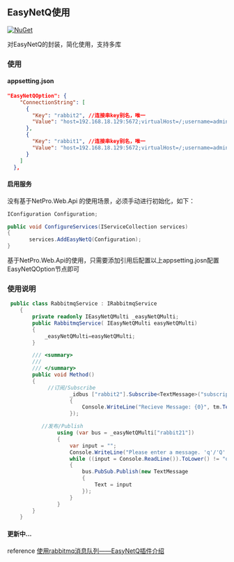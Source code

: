 
## EasyNetQ使用
 [![NuGet](https://img.shields.io/nuget/v/NetPro.EasyNetQ.svg)](https://nuget.org/packages/NetPro.EasyNetQ)

对EasyNetQ的封装，简化使用，支持多库

### 使用

#### appsetting.json 

```json
"EasyNetQOption": {
    "ConnectionString": [
      {
        "Key": "rabbit2", //连接串key别名，唯一
        "Value": "host=192.168.18.129:5672;virtualHost=/;username=admin;password=123456;timeout=60" //别名key对应的连接串
      },
      {
        "Key": "rabbit1", //连接串key别名，唯一
        "Value": "host=192.168.18.129:5672;virtualHost=/;username=admin;password=123456;timeout=60" //别名key对应的连接串
      }
    ]
  },

```
#### 启用服务
没有基于NetPro.Web.Api 的使用场景，必须手动进行初始化，如下：
```csharp
IConfiguration Configuration;

public void ConfigureServices(IServiceCollection services)
{    
       services.AddEasyNetQ(Configuration);
}
```

基于NetPro.Web.Api的使用，只需要添加引用后配置以上appsetting.josn配置EasyNetQOption节点即可

### 使用说明

```csharp
 public class RabbitmqService : IRabbitmqService
    {
        private readonly IEasyNetQMulti _easyNetQMulti;
        public RabbitmqService( IEasyNetQMulti easyNetQMulti)
        {
            _easyNetQMulti=easyNetQMulti;
        }

        /// <summary>
        /// 
        /// </summary>
        public void Method()
        {
             //订阅/Subscribe
                    _idbus ["rabbit2"].Subscribe<TextMessage>("subscriptionId", tm =>
                    {
                        Console.WriteLine("Recieve Message: {0}", tm.Text);
                    });

           //发布/Publish
                using (var bus = _easyNetQMulti["rabbit21"])
                {
                    var input = "";
                    Console.WriteLine("Please enter a message. 'q'/'Q' to quit.");
                    while ((input = Console.ReadLine()).ToLower() != "q")
                    {
                        bus.PubSub.Publish(new TextMessage
                        {
                            Text = input
                        });
                    }
                }
        }
    }
```

#### 更新中...
reference
 [使用rabbitmq消息队列——EasyNetQ插件介绍](https://www.cnblogs.com/shanfeng1000/p/12359190.html)


